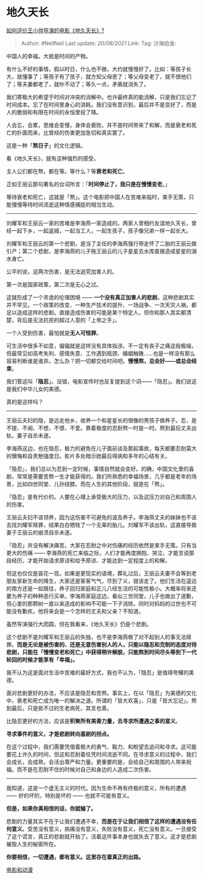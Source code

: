 # 地久天长

[如何评价王小帅导演的电影《地久天长》?](https://www.zhihu.com/question/312302790/answer/733728775)

> Author: #NellNell
> Last update: *20/08/2021*
> Link:
> Tag:
> 沙海拾金:

中国人的幸福，大抵是时间的产物。

有什么不好的事情，假以时日，什么也不做，大约就慢慢好了。比如：等孩子长大，就懂事了；等孩子有了孩子，就方知父母恩了；等父母变老了，就不恨他们了；等夫妻都老了，就吵不动了；等久一点，矛盾就消失了。

我们寄极大的希望于时间对冲突的消解中。也许最终真的能消解，只是我们忘记了时间成本。忘了在时间里身心的消耗。我们没有意识到，最后并不是变好了，而是人的脆弱和有限在时间的永恒里投了降。

人会忘，会累，思维会变慢，身体会衰败。并不是时间带来了和解，而是衰老和死亡的扑面而来，比曾经的伤害更加急切和真实罢了。

这是一种「**熬日子**」的文化逻辑。

看《地久天长》，就有这种强烈的感受。

主人公们都在熬，都在等。等什么？等**衰老和死亡**。

正如王丽云那句著名的台词所言：「**时间停止了，我只是在慢慢变老**。」

等待衰老和死亡，这就是「熬」。这个电影把中国人在苦难来临时，束手无策，只能慢慢等待时间流逝这种情感捕捉的相当生动。

---

刘耀军和王丽云一家的苦难是李海燕一家造成的。两家人曾相约友谊地久天长，曾经一起下乡，一起返城，一起当工人，一起生孩子，孩子像兄弟一样一起长大。

刘耀军和王丽云的第一个悲剧，是当了主任的李海燕强行带走怀了二胎的王丽云做引产；第二个悲剧，是李海燕的儿子拖王丽云的儿子星星去水库直接造成星星的溺水身亡。

公平的说，这两次伤害，是无法追究加害人的。

第一次是国家政策，第二次是无心之过。

这就形成了一个吊诡的伦理困境 —— **一个没有真正加害人的悲剧**。这种悲剧其实并不罕见。一个政策的改变、一种生产技术的提升、一场战争、一次天灾人祸，都足以造成这样的悲剧。直接造成伤害的可能是某个特定人，但你和那人其实都清楚，背后是无法抗拒的超过人意的「上帝之手」。

一个人受到伤害，最怕就是**无人可怪罪**。

可生活中很多不如意，偏偏就是这样没有具体指涉。不一定有丧子之痛这般极端，但最常见如高考失利、感情失意、工作遇到瓶颈、婚姻触礁……也是一样没有那么容易判断谁是谁非。怎么办？把一切都交给时间吧。**慢慢熬，总会好——或总会结束**。

我们管这叫「**隐忍**」。没错，电影宣传时也反复提到这个词——「隐忍」。我们说这是我们中华儿女的美德。

真的是这样吗？

---

王丽云夫妇的隐，是远走他乡，收养一个和星星长的很像的男孩子做养子。忍，是不提、不闻、不想，不恨、不爱。靠着极度的忍耐熬一时是一时。熬到最后丈夫出轨，妻子自杀未遂。

李海燕这边，也在隐忍，极力的避免在儿子面前谈及那起事故，每天都要忍耐莫大的懊悔和自责勉强度日。影片多处暗示她最后得病和多年的心结有关。

「隐忍」，我们总以为忍到一定时候，事情自然就会变好。的确，中国文化里的喜剧，常常是需要苦熬一生才能获得的。我们所熟悉的幸福场景，几乎都是老年的场景，比如四世同堂、儿孙绕膝。而在人生的其他阶段，就是在「熬」。

「隐忍」是有代价的。人要在心理上承受极大的压力，以及这压力对自己和周围人的伤害。

王丽云夫妇不该领养，因为这伤害不可避免的波及养子。李海燕丈夫的妹妹也不该去找刘耀军赎罪，结果白白牺牲了一个无辜的胎儿。刘耀军不该出轨，这直接导致妻子王丽云的崩溃自杀未遂。

「隐忍」并没有解决痛苦。大家在忍耐之中对伤痛的经历依然是束手无策。只有当更大的伤痛 —— 李海燕的死亡来临之际，人们才能再度拥抱、哭泣，才能言说那段经历，才能开始请求原谅和给予原谅、才能达到一定程度上的和解。

但这也仅仅是昙花一现。如果是更现实的语境，葬礼过后，王丽云夫妻不会等到老朋友家新生命的降生，大家还是客客气气，尽到了义，就该走了。他们生活在遥远的南方还是一如既往，养子回归家庭和正儿八经生活的可能性极小。大概率将来还要为养子的种种恶行买单。李海燕家庭这边，看似三世同堂，儿子也做出了道歉，但心里的那颗树一直以来造成的影响不可能一下子消除。同时对妈妈的过世也不可能没有歉疚。他将来会是一个怎样的丈夫和父亲？不知道。

虽然导演强行大团圆，但在我看来，《地久天长》仍是个悲剧。

这个悲剧不是刘耀军和王丽云的失独，也不是李海燕做了对不起别人的事无法赎罪。**而是无论是被伤害的、还是无意伤害别人的人，只能以隐忍和克制的态度对待悲剧，只能在「慢慢变老和死亡」中获得稍许解脱，只能熬到时间尽头等到下一代轮回的时候才能享有「幸福」。**

我不认为这是面对生活中苦难的最好方式，我也不认为，「隐忍」是值得夸耀的美德。

面对悲剧更好的办法，不应该是隐忍和苦熬。事实上，在以「隐忍」为美德的文化中，衰老和死亡成为唯一的解决之道。所谓的「皆大欢喜」，只是「皆大忘记」。熬到最后，只是抵不过的生老病死，其言也善。

比隐忍更好的方法，应该是**积聚所有美善力量，去寻求所遭遇之事的意义**。

**寻求事件的意义，才是悲剧转向喜剧的拐点。**

在这个过程中，我们需要凭借着极大的勇气、毅力、和盼望去追问和寻求。这可能要花上许久的时间，但这和忍耐着任凭时间流逝不同。在寻求意义的过程中，我们会成长，会成熟，会活出尊严和力量。更重要的是，会给自己和周围的人带来祝福。而不是在忍耐不住的时候对自己和身边的人造成二次伤害。

---

我知道，这是一个虚无主义的时代。因为生命不再有终极的意义，所有的遭遇 —— 好的坏的，特别是坏的 —— 也就不可能有意义。

**但是，如果你真相信的话，你就输了。**

悲剧的力量其实不在于让我们遭遇不幸，**而是在于让我们相信了这样的遭遇没有任何意义**。受苦没有意义，病痛没有意义，失败没有意义，死亡没有意义。一旦接受了这个谎言，真正的悲剧就开始了。活着这件事本身也就失去了意义。这才是悲剧摧毁人生的秘密所在。

**你要相信，一切遭遇，都有意义。这里存在着真正的出路。**

[电影和动漫](https://www.zhihu.com/collection/313818721)
